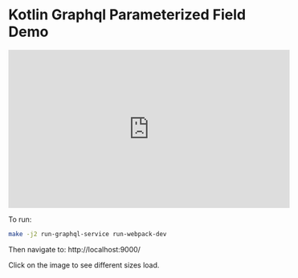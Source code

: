 # Kotlin Graphql Parameterized Field Demo

<iframe width="560" height="315" src="https://www.youtube.com/embed/i_CYp-TE7XE" frameborder="0" allow="accelerometer; autoplay; encrypted-media; gyroscope; picture-in-picture" allowfullscreen></iframe>

To run:

```bash
make -j2 run-graphql-service run-webpack-dev
```

Then navigate to: http://localhost:9000/

Click on the image to see different sizes load.
